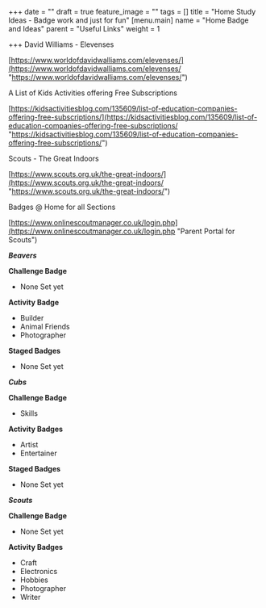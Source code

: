 +++
date = ""
draft = true
feature_image = ""
tags = []
title = "Home Study Ideas - Badge work and just for fun"
[menu.main]
name = "Home Badge and Ideas"
parent = "Useful Links"
weight = 1

+++
David Williams - Elevenses

[https://www.worldofdavidwalliams.com/elevenses/](https://www.worldofdavidwalliams.com/elevenses/ "https://www.worldofdavidwalliams.com/elevenses/")

A List of Kids Activities offering Free Subscriptions

[https://kidsactivitiesblog.com/135609/list-of-education-companies-offering-free-subscriptions/](https://kidsactivitiesblog.com/135609/list-of-education-companies-offering-free-subscriptions/ "https://kidsactivitiesblog.com/135609/list-of-education-companies-offering-free-subscriptions/")

Scouts - The Great Indoors

[https://www.scouts.org.uk/the-great-indoors/](https://www.scouts.org.uk/the-great-indoors/ "https://www.scouts.org.uk/the-great-indoors/")

Badges @ Home for all Sections

[https://www.onlinescoutmanager.co.uk/login.php](https://www.onlinescoutmanager.co.uk/login.php "Parent Portal for Scouts")

**_Beavers_**

**Challenge Badge**

* None Set yet

**Activity Badge**

* Builder
* Animal Friends
* Photographer

**Staged Badges**

* None Set yet

**_Cubs_** 

**Challenge Badge**

* Skills

**Activity Badges**

* Artist
* Entertainer

**Staged Badges**

* None Set yet

**_Scouts_**

**Challenge Badge**

* None Set yet

**Activity Badges**

* Craft
* Electronics
* Hobbies
* Photographer
* Writer